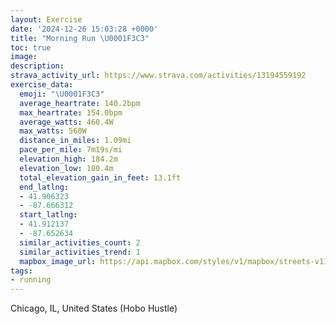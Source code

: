 ```yaml
---
layout: Exercise
date: '2024-12-26 15:03:28 +0000'
title: "Morning Run \U0001F3C3"
toc: true
image:
description:
strava_activity_url: https://www.strava.com/activities/13194559192
exercise_data:
  emoji: "\U0001F3C3"
  average_heartrate: 140.2bpm
  max_heartrate: 154.0bpm
  average_watts: 460.4W
  max_watts: 560W
  distance_in_miles: 1.09mi
  pace_per_mile: 7m19s/mi
  elevation_high: 184.2m
  elevation_low: 180.4m
  total_elevation_gain_in_feet: 13.1ft
  end_latlng:
  - 41.906323
  - -87.666312
  start_latlng:
  - 41.912137
  - -87.652634
  similar_activities_count: 2
  similar_activities_trend: 1
  mapbox_image_url: https://api.mapbox.com/styles/v1/mapbox/streets-v11/static/path-5+787af2-1.0(evx~Fv%7D~uO%3FHB%3FVKFNCbCENH%60BDhC%3FrKDzFC~CD%60%40An%40BdBCb%40FvC%3FnDArBEj%40Dj%40CZJn%40Cz%40%3FnABx%40BJGv%40DnAAd%40BDD%40b%40%3F%60%40F~AGbA%40x%40CNC%60%40%40l%40P%60%40BVHZElACT%40),pin-s-s+e5b22e(-87.6542,41.91091),pin-s-f+89ae00(-87.66647000000002,41.90768)/auto/800x800?access_token=pk.eyJ1Ijoiam9zaGJlY2ttYW4iLCJhIjoiY205eWR2aDd1MWZ6djJrbXc4a3M0bWZleiJ9.XiG9OWkNcZk2QzjJbxLB4A
tags:
- running
---
```




Chicago, IL, United States (Hobo Hustle)
